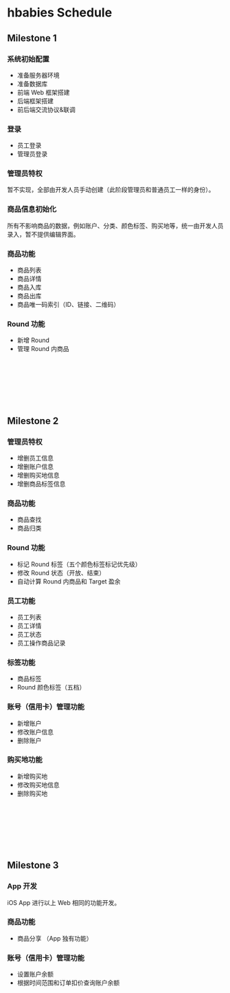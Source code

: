 # hbabies Schedule

## Milestone 1

### 系统初始配置

- 准备服务器环境
- 准备数据库
- 前端 Web 框架搭建
- 后端框架搭建
- 前后端交流协议&联调

### 登录

- 员工登录
- 管理员登录

### 管理员特权

暂不实现，全部由开发人员手动创建（此阶段管理员和普通员工一样的身份）。

### 商品信息初始化

所有不影响商品的数据，例如账户、分类、颜色标签、购买地等，统一由开发人员录入，暂不提供编辑界面。

### 商品功能

- 商品列表
- 商品详情
- 商品入库
- 商品出库
- 商品唯一码索引（ID、链接、二维码）

### Round 功能

- 新增 Round
- 管理 Round 内商品

<br /><br /><br /><br /><br /><br />

## Milestone 2

### 管理员特权

- 增删员工信息
- 增删账户信息
- 增删购买地信息
- 增删商品标签信息

### 商品功能

- 商品查找
- 商品归类

### Round 功能

- 标记 Round 标签（五个颜色标签标记优先级）
- 修改 Round 状态（开放、结束）
- 自动计算 Round 内商品和 Target 盈余

### 员工功能

- 员工列表
- 员工详情
- 员工状态
- 员工操作商品记录

### 标签功能

- 商品标签
- Round 颜色标签（五档）

### 账号（信用卡）管理功能

- 新增账户
- 修改账户信息
- 删除账户

### 购买地功能

- 新增购买地
- 修改购买地信息
- 删除购买地

<br /><br /><br /><br /><br /><br />

## Milestone 3

### App 开发

iOS App 进行以上 Web 相同的功能开发。

### 商品功能

- 商品分享 （App 独有功能）

### 账号（信用卡）管理功能

- 设置账户余额
- 根据时间范围和订单扣价查询账户余额
